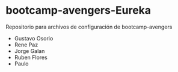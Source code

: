 # bootcamp-avengers-Eureka
Repositorio para archivos de configuración de bootcamp-avengers
- Gustavo Osorio
- Rene Paz
- Jorge Galan
- Ruben Flores
- Paulo
